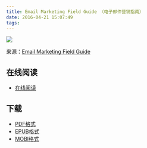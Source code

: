 ```yaml
---
title: Email Marketing Field Guide （电子邮件营销指南）
date: 2016-04-21 15:07:49
tags:
---
```


![](https://static.mailchimp.com/guides/email-marketing-field-guide/images/cover.jpg)

来源：[Email Marketing Field Guide](http://mailchimp.com/resources/guides/email-marketing-field-guide/)

<!--more-->

## 在线阅读 ##

+ [在线阅读](http://mailchimp.com/resources/guides/email-marketing-field-guide/html/)

## 下载 ##

+ [PDF格式](hhttps://static.mailchimp.com/guides/email-marketing-field-guide/package/email-marketing-field-guide.pdf?_ga=1.170963488.1657887771.1461222457)
+ [EPUB格式](https://static.mailchimp.com/guides/email-marketing-field-guide/package/email-marketing-field-guide.epub?_ga=1.170963488.1657887771.1461222457)
+ [MOBI格式](https://static.mailchimp.com/guides/email-marketing-field-guide/package/email-marketing-field-guide.mobi?_ga=1.170963488.1657887771.1461222457)
